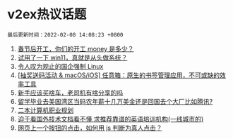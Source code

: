 # v2ex热议话题

`最后更新时间：2022-02-08 14:08:23 +0800`

1. [春节后开工，你们的开工 money 是多少？](https://www.v2ex.com/t/832360)
1. [试用了一下 win11，真就是从头做系统？](https://www.v2ex.com/t/832299)
1. [令人叹为观止的国企强制 Linux](https://www.v2ex.com/t/832405)
1. [[抽奖送码活动 & macOS/iOS] 任意箱：原生的书签管理应用，不可或缺的效率工具](https://www.v2ex.com/t/832392)
1. [新手应该买啥车，老司机有啥分享的吗](https://www.v2ex.com/t/832338)
1. [留学毕业去美国湾区当码农年薪十几万美金还是回国去个大厂比如腾讯?](https://www.v2ex.com/t/832346)
1. [二本计算机职业规划](https://www.v2ex.com/t/832262)
1. [迫于看国外技术文档看不懂,求推荐靠谱的英语培训机构(一线城市的)](https://www.v2ex.com/t/832329)
1. [网页上一个按钮的点击，如何用 js 判断为真人点击？](https://www.v2ex.com/t/832362)

